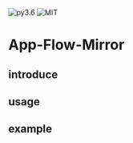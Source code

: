 ![py3.6](https://img.shields.io/badge/python-3.6-blue.svg)
![MIT](https://img.shields.io/github/license/mashape/apistatus.svg)

# App-Flow-Mirror
## introduce
## usage
## example
